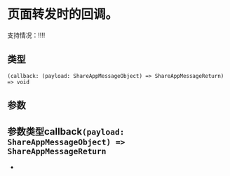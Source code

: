 # 页面转发时的回调。
支持情况：!!!!
## 类型[​](useShareAppMessage.html#类型)
```tsx
(callback: (payload: ShareAppMessageObject) => ShareAppMessageReturn) => void
```

## 参数[​](useShareAppMessage.html#参数)
参数类型callback`(payload: ShareAppMessageObject) => ShareAppMessageReturn`
- 
-
